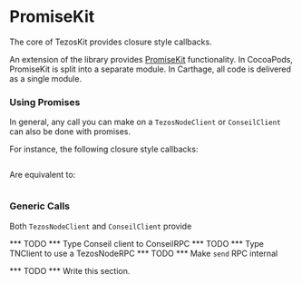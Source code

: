 # PromiseKit

The core of TezosKit provides closure style callbacks.

An extension of the library provides [PromiseKit]() functionality. In CocoaPods, PromiseKit is split into a separate module. In Carthage, all code is delivered as a single module.

### Using Promises

In general, any call you can make on a `TezosNodeClient` or `ConseilClient` can also be done with promises.

For instance, the following closure style callbacks:

```swift
```

Are equivalent to:

```swift
```

### Generic Calls

Both `TezosNodeClient` and `ConseilClient` provide 

*** TODO *** Type Conseil client to ConseilRPC
*** TODO *** Type TNClient to use a TezosNodeRPC
*** TODO *** Make `send` RPC internal

*** TODO *** Write this section.

